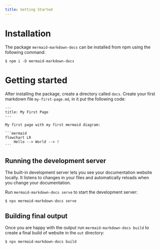 ```yaml
---
title: Getting Started
---
```


# Installation

The package `mermaid-markdown-docs` can be installed from npm using the following command:

```shell
$ npm i -D mermaid-markdown-docs
```

# Getting started

After installing the package, create a directory called `docs`. Create your first markdown file `my-first-page.md`, in it put the following code:

````
---
title: My First Page
---

My first page with my first mermaid diagram:

```mermaid
flowchart LR
    Hello --> World --> !
```
````

## Running the development server

The built-in development server lets you see your documentation website locally. It listens to changes in your files and automatically reloads when you change your documentation.

Run `mermaid-markdown-docs serve` to start the development server:

```shell
$ npx mermaid-markdown-docs serve
```

## Building final output

Once you are happy with the output run `mermaid-markdown-docs build` to create a final build of website in the `out` directory:

```shell
$ npx mermaid-markdown-docs build
```
